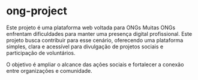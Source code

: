 # ong-project
Este projeto é uma plataforma web voltada para ONGs
Muitas ONGs enfrentam dificuldades para manter uma presença digital profissional. 
Este projeto busca contribuir para esse cenário, oferecendo uma plataforma simples, clara e acessível 
para divulgação de projetos sociais e participação de voluntários. 

O objetivo é ampliar o alcance das ações sociais e fortalecer a conexão entre organizações e comunidade.

